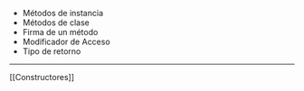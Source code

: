 - Métodos de instancia
- Métodos de clase
- Firma de un método
- Modificador de Acceso
- Tipo de retorno
***
[[Constructores]]